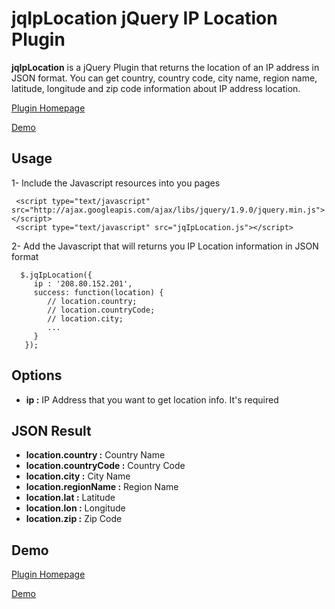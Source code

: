 jqIpLocation  jQuery IP Location Plugin
============

**jqIpLocation** is a jQuery Plugin that returns the location of an IP address in JSON format. You can get country, country code, city name, region name, latitude, longitude and zip code information about IP address location.

[Plugin Homepage](http://jquery-plugins.net/jqIpLocation/jqIpLocation.html)

[Demo](http://jquery-plugins.net/jqIpLocation/jqIpLocation_demo.html)


## Usage
1- Include the Javascript resources into you pages <head>

     <script type="text/javascript" src="http://ajax.googleapis.com/ajax/libs/jquery/1.9.0/jquery.min.js"></script>
     <script type="text/javascript" src="jqIpLocation.js"></script>

2- Add the Javascript that will returns you IP Location information in JSON format

      $.jqIpLocation({
         ip : '208.80.152.201',
         success: function(location) {	          
            // location.country;
            // location.countryCode;
            // location.city;
            ...
         }
       });
    

## Options

- **ip :**
  IP Address that you want to get location info. It's required


## JSON Result

- **location.country :**
  Country Name
- **location.countryCode :**
  Country Code
- **location.city :**
  City Name
- **location.regionName :**
  Region Name
- **location.lat :**
  Latitude
- **location.lon :**
  Longitude
- **location.zip :**
  Zip Code


## Demo

[Plugin Homepage](http://jquery-plugins.net/jqIpLocation/jqIpLocation.html)

[Demo](http://jquery-plugins.net/jqIpLocation/jqIpLocation_demo.html)
